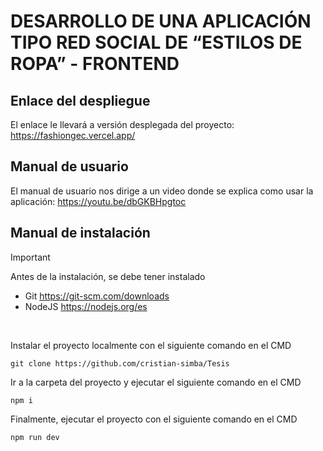 # DESARROLLO DE UNA APLICACIÓN TIPO RED SOCIAL DE “ESTILOS DE ROPA” - FRONTEND
## Enlace del despliegue
El enlace le llevará a versión desplegada del proyecto:
https://fashiongec.vercel.app/
## Manual de usuario
El manual de usuario nos dirige a un video donde se explica como usar la aplicación:
https://youtu.be/dbGKBHpgtoc
## Manual de instalación
> [!IMPORTANT]
> Antes de la instalación, se debe tener instalado
> - Git  https://git-scm.com/downloads
> - NodeJS  https://nodejs.org/es
</br>

Instalar el proyecto localmente con el siguiente comando en el CMD
```
git clone https://github.com/cristian-simba/Tesis
```
Ir a la carpeta del proyecto y ejecutar el siguiente comando en el CMD
```
npm i
```
Finalmente, ejecutar el proyecto con el siguiente comando en el CMD
```
npm run dev
```
